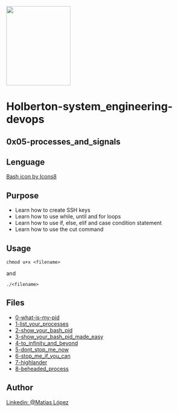 <img src="https://blog.holbertonschool.com/wp-content/uploads/2020/04/unnamed-2.png" width="170" height="210">

# Holberton-system_engineering-devops

## 0x05-processes_and_signals

## Lenguage
<a href="https://icons8.com/icon/50ZQHdJTmPqw/bash">Bash icon by Icons8</a>

## Purpose

- Learn how to create SSH keys
- Learn how to use while, until and for loops
- Learn how to use if, else, elif and case condition statement
- Learn how to use the cut command

## Usage
```
chmod u+x <filename>
```
and
```
./<filename>
```
## Files

- [0-what-is-my-pid](https://github.com/Matilop15/holberton-system_engineering-devops/blob/master/0x05-processes_and_signals/0-what-is-my-pid)
- [1-list_your_processes](http://github.com/Matilop15/holberton-system_engineering-devops/blob/master/0x05-processes_and_signals/1-list_your_processes)
- [2-show_your_bash_pid](http://github.com/Matilop15/holberton-system_engineering-devops/blob/master/0x05-processes_and_signals/2-show_your_bash_pid)
- [3-show_your_bash_pid_made_easy](http://github.com/Matilop15/holberton-system_engineering-devops/blob/master/0x05-processes_and_signals/3-show_your_bash_pid_made_easy)
- [4-to_infinity_and_beyond](http://github.com/Matilop15/holberton-system_engineering-devops/blob/master/0x05-processes_and_signals/4-to_infinity_and_beyond)
- [5-dont_stop_me_now](http://github.com/Matilop15/holberton-system_engineering-devops/blob/master/0x05-processes_and_signals/5-dont_stop_me_now)
- [6-stop_me_if_you_can](http://github.com/Matilop15/holberton-system_engineering-devops/blob/master/0x05-processes_and_signals/6-stop_me_if_you_can)
- [7-highlander](http://github.com/Matilop15/holberton-system_engineering-devops/blob/master/0x05-processes_and_signals/7-highlander)
- [8-beheaded_process](http://github.com/Matilop15/holberton-system_engineering-devops/blob/master/0x05-processes_and_signals/8-beheaded_process)

## Author
[Linkedin: @Matias López](https://uy.linkedin.com/in/matias-l%C3%B3pez-777796194?trk=people-guest_people_search-card)
